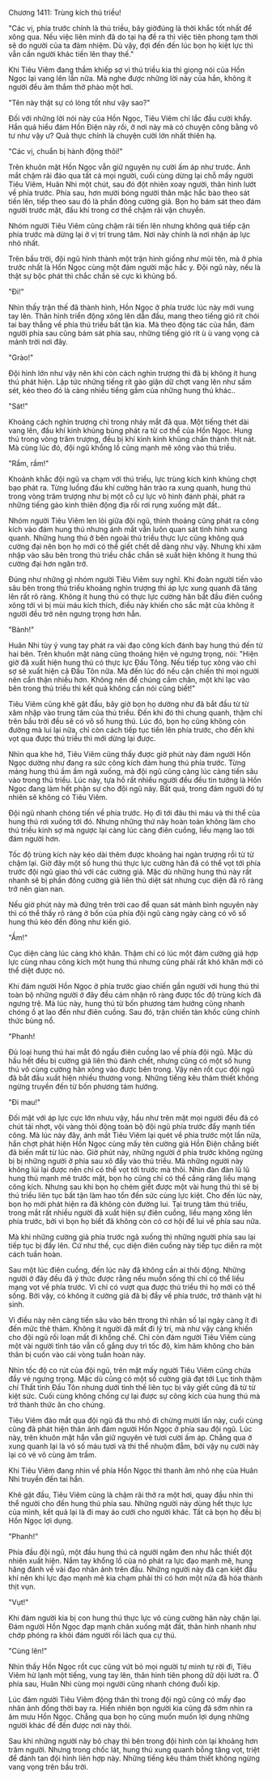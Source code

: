 




Chương 1411: Trùng kích thú triều!


"Các vị, phía trước chính là thú triều, bây giờđúng là thời khắc tốt nhất để xông qua. Nếu việc liên minh đã do tại hạ đề ra thì việc tiên phong tạm thời sẽ do người của ta đảm nhiệm. Dù vậy, đợi đến đến lúc bọn họ kiệt lực thì vẫn cần người khác tiến lên thay thế."

Khi Tiêu Viêm đang thầm khiếp sợ vì thú triều kia thì giọng nói của Hồn Ngọc lại vang lên lần nữa. Mà nghe được những lời này của hắn, không ít người đều âm thầm thở phào một hơi.

"Tên này thật sự có lòng tốt như vậy sao?"

Đối với những lời nói này của Hồn Ngọc, Tiêu Viêm chỉ lắc đầu cười khẩy. Hắn quá hiểu đám Hồn Điện này rồi, ở nơi này mà có chuyện công bằng vô tư như vậy ư? Quả thực chính là chuyện cười lớn nhất thiên hạ.

"Các vị, chuẩn bị hành động thôi!"

Trên khuôn mặt Hồn Ngọc vẫn giữ nguyên nụ cười ấm áp như trước. Ánh mắt chậm rãi đảo qua tất cả mọi người, cuối cùng dừng lại chỗ mấy người Tiêu Viêm, Huân Nhi một chút, sau đó đột nhiên xoay người, thân hình lướt về phía trước. Phía sau, hơn mười bóng người thân mặc hắc bào theo sát tiến lên, tiếp theo sau đó là phần đông cường giả. Bọn họ bám sát theo đám người trước mặt, đấu khí trong cơ thể chậm rãi vận chuyển.

Nhóm người Tiêu Viêm cũng chậm rãi tiến lên nhưng không quá tiếp cận phía trước mà dừng lại ở vị trí trung tâm. Nơi này chính là nơi nhận áp lực nhỏ nhất.

Trên bầu trời, đội ngũ hình thành một trận hình giống như mũi tên, mà ở phía trước nhất là Hồn Ngọc cùng một đám người mặc hắc y. Đội ngũ này, nếu là thật sự bộc phát thì chắc chắn sẽ cực kì khủng bố.

"Đi!"

Nhìn thấy trận thế đã thành hình, Hồn Ngọc ở phía trước lúc này mới vung tay lên. Thân hình triển động xông lên dẫn đầu, mang theo tiếng gió rít chói tai bay thẳng về phía thú triều bất tận kia. Mà theo động tác của hắn, đám người phía sau cũng bám sát phía sau, những tiếng gió rít ù ù vang vọng cả mảnh trời nơi đây.

"Grào!"

Đội hình lớn như vậy nên khi còn cách nghìn trượng thì đã bị không ít hung thú phát hiện. Lập tức những tiếng rít gào giận dữ chợt vang lên như sấm sét, kéo theo đó là càng nhiều tiếng gầm của những hung thú khác..

"Sát!"

Khoảng cách nghìn trượng chỉ trong nháy mắt đã qua. Một tiếng thét dài vang lên, đấu khí kinh khủng bùng phát ra từ cơ thể của Hồn Ngọc. Hung thú trong vòng trăm trượng, đều bị khí kình kinh khủng chấn thành thịt nát. Mà cùng lúc đó, đội ngũ khổng lồ cũng mạnh mẽ xông vào thú triều.

"Rầm, rầm!"

Khoảnh khắc đội ngũ va chạm với thú triều, lực trùng kích kinh khủng chợt bạo phát ra. Từng luồng đấu khí cường hãn trào ra xung quanh, hung thú trong vòng trăm trượng như bị một cỗ cự lực vô hình đánh phải, phát ra những tiếng gào kinh thiên động địa rồi rơi rụng xuống mặt đất..

Nhóm người Tiêu Viêm len lỏi giữa đội ngũ, thỉnh thoảng cũng phát ra công kích vào đám hung thú nhưng ánh mắt vẫn luôn quan sát tình hình xung quanh. Những hung thú ở bên ngoài thú triều thực lực cũng không quá cường đại nên bọn họ mới có thể giết chết dễ dàng như vậy. Nhưng khi xâm nhập vào sâu bên trong thú triều chắc chắn sẽ xuất hiện không ít hung thú cường đại hơn ngăn trở.

Đúng như những gì nhóm người Tiêu Viêm suy nghĩ. Khi đoàn người tiến vào sâu bên trong thú triều khoảng nghìn trượng thì áp lực xung quanh đã tăng lên rất rõ ràng. Không ít hung thú có thực lực cường hãn bắt đầu điên cuồng xông tới vì bị mùi máu kích thích, điều này khiến cho sắc mặt của không ít người đều trở nên ngưng trọng hơn hẳn.

"Bành!"

Huân Nhi tùy ý vung tay phát ra vài đạo công kích đánh bay hung thú đến từ hai bên. Trên khuôn mặt nàng cũng thoáng hiện vẻ ngưng trọng, nói: "Hiện giờ đã xuất hiện hung thú có thực lực Đấu Tông. Nếu tiếp tục xông vào chỉ sợ sẽ xuất hiện cả Đấu Tôn nữa. Mà đến lúc đó nếu cận chiến thì mọi người nên cẩn thận nhiều hơn. Không nên để chúng cầm chân, một khi lạc vào bên trong thú triều thì kết quả không cần nói cũng biết!"

Tiêu Viêm cũng khẽ gật đầu, bây giờ bọn họ dường như đã bắt đầu từ từ xâm nhập vào trung tâm của thú triều. Đến khi đó thì chung quanh, thậm chí trên bầu trời đều sẽ có vô số hung thú. Lúc đó, bọn họ cũng không còn đường mà lui lại nữa, chỉ còn cách tiếp tục tiến lên phía trước, cho đến khi vọt qua được thú triều thì mới dừng lại được.

Nhìn qua khe hở, Tiêu Viêm cũng thấy được giờ phút này đám người Hồn Ngọc dường như đang ra sức công kích đám hung thú phía trước. Từng mảng hung thú ầm ầm ngã xuống, mà đội ngũ cũng càng lúc càng tiến sâu vào trong thú triều. Lúc này, tựa hồ rất nhiều người đều đều tin tưởng là Hồn Ngọc đang làm hết phận sự cho đội ngũ này. Bất quá, trong đám người đó tự nhiên sẽ không có Tiêu Viêm.

Đội ngũ nhanh chóng tiến về phía trước. Họ đi tới đâu thì máu và thi thể của hung thú rơi xuống tới đó. Nhưng những thứ này hoàn toàn không làm cho thú triều kinh sợ mà ngược lại càng lúc càng điên cuồng, liều mạng lao tới đám người hơn.

Tốc độ trùng kích này kéo dài thêm được khoảng hai ngàn trượng rồi từ từ chậm lại. Giờ đây một số hung thú thực lực cường hãn đã có thể vọt tới phía trước đội ngũ giao thủ với các cường giả. Mặc dù những hung thú này rất nhanh sẽ bị phần đông cường giả liên thủ diệt sát nhưng cục diện đã rõ ràng trở nên gian nan.

Nếu giờ phút này mà đứng trên trời cao để quan sát mảnh bình nguyên này thì có thể thấy rõ ràng ở bốn của phía đội ngũ càng ngày càng có vô số hung thú kéo đến đông như kiến gió.

"Ầm!"

Cục diện càng lúc càng khó khăn. Thậm chí có lúc một đám cường giả hợp lực cùng nhau công kích một hung thú nhưng cũng phải rất khó khăn mới có thể diệt được nó.

Khi đám người Hồn Ngọc ở phía trước giao chiến gần người với hung thú thì toàn bộ những người ở đây đều cảm nhận rõ ràng được tốc độ trùng kích đã ngưng trệ. Mà lúc này, hung thú từ bốn phương tám hướng cũng nhanh chóng ồ ạt lao đến như điên cuồng. Sau đó, trận chiến tàn khốc cũng chính thức bùng nổ.

"Phanh!

Đủ loại hung thú hai mắt đỏ ngầu điên cuồng lao về phía đội ngũ. Mặc dù hầu hết đều bị cường giả liên thủ đánh chết, nhưng cũng có một số hung thú vô cùng cường hãn xông vào được bên trong. Vậy nên rốt cục đội ngũ đã bắt đầu xuất hiện nhiều thương vong. Những tiếng kêu thảm thiết không ngừng truyền đến từ bốn phương tám hướng.

"Đi mau!"

Đối mặt với áp lực cực lớn nhưu vậy, hầu như trên mặt mọi người đều đã có chút tái nhợt, vội vàng thôi động toàn bộ đội ngũ phía trước đẩy mạnh tiến công. Mà lúc này đây, ánh mắt Tiêu Viêm lại quét về phía trước một lần nữa, hắn chợt phát hiện Hồn Ngọc cùng mấy tên cường giả Hồn Điện chẳng biết đã biến mất từ lúc nào. Giờ phút này, những người ở phía trước không ngừng bị bị những người ở phía sau xô đẩy vào thú triều. Mà những người này không lùi lại được nên chỉ có thể vọt tới trước mà thôi. Nhìn đàn đàn lũ lũ hung thú mạnh mẽ trước mặt, bọn họ cũng chỉ có thể cắng răng liều mạng công kích. Nhưng sau khi bọn họ chém giết được một vài hung thú thì sẽ bị thú triều liên tục bất tận làm hao tổn đến sức cùng lực kiệt. Cho đến lúc này, bọn họ mới phát hiện ra đã không còn đường lui. Tại trung tâm thú triều, trong mắt rất nhiều người đã xuất hiện sự điên cuồng, liều mạng xông lên phía trước, bởi vì bọn họ biết đã không còn có cơ hội để lui về phía sau nữa.

Mà khi những cường giả phía trước ngã xuống thì những người phía sau lại tiếp tục bị đẩy lên. Cứ như thế, cục diện điên cuồng này tiếp tục diễn ra một cách tuần hoàn.

Sau một lúc điên cuồng, đến lúc này đã không cần ai thôi động. Những người ở đây đều đã ý thức được rằng nếu muốn sống thì chỉ có thể liều mạng vọt về phía trước. Vì chỉ có vượt qua được thú triều thì họ mới có thể sống. Bởi vậy, có không ít cường giả đã bị đẩy về phía trước, trở thành vật hi sinh.

Vì điều này nên càng tiến sâu vào bên ttrong thì nhân số lại ngày càng ít đi đến mức thê thảm. Không ít người đã mất đi lý trí, mà như vậy càng khiến cho đội ngũ rối loạn mất đi khống chế. Chỉ còn đám người Tiêu Viêm cùng một vài người tỉnh táo vẫn cố gắng duy trì tốc độ, kìm hãm không cho bản thân bị cuốn vào cái vòng tuần hoàn này.

Nhìn tốc độ co rút của đội ngũ, trên mặt mấy người Tiêu Viêm cũng chứa đầy vẻ ngưng trọng. Mặc dù cũng có một số cường giả đạt tới Lục tinh thậm chí Thất tinh Đấu Tôn nhưng dưới tình thế liên tục bị vây giết cũng đã từ từ kiệt sức. Cuối cùng không chống cự lại được sự công kích của hung thú mà trở thành thức ăn cho chúng.

Tiêu Viêm đảo mắt qua đội ngũ đã thu nhỏ đi chừng mười lần này, cuối cùng cũng đã phát hiện thân ảnh đám người Hồn Ngọc ở phía sau đội ngũ. Lúc này, trên khuôn mặt hắn vẫn giữ nguyên vẻ tươi cười ấm áp. Chẳng qua ở xung quanh lại là vô số máu tươi và thi thể nhuộm đẫm, bởi vậy nụ cười này lại có vẻ vô cùng âm trầm.

Khi Tiêu Viêm đang nhìn về phía Hồn Ngọc thì thanh âm nhỏ nhẹ của Huân Nhi truyền đến tai hắn.

Khẽ gật đầu, Tiêu Viêm cũng là chậm rãi thở ra một hơi, quay đầu nhìn thi thể người cho đến hung thú phía sau. Những người này dùng hết thực lực của mình, kết quả lại là đi may áo cưới cho người khác. Tất cả bọn họ đều bị Hồn Ngọc lợi dụng.

"Phanh!"

Phía đầu đội ngũ, một đầu hung thú cả người ngăm đen như hắc thiết đột nhiên xuất hiện. Nắm tay khổng lồ của nó phát ra lực đạo mạnh mẽ, hung hăng đánh về vài đạo nhân ảnh trên đầu. Những người này đã cạn kiệt đấu khí nên khi lực đạo mạnh mẽ kia chạm phải thì có hơn một nửa đã hóa thành thịt vụn.

"Vụt!"

Khi đám người kia bị con hung thú thực lực vô cùng cường hãn này chặn lại. Đám người Hồn Ngọc đạp mạnh chân xuống mặt đất, thân hình nhanh như chớp phóng ra khỏi đám người rồi lách qua cự thú.

"Cùng lên!"

Nhìn thấy Hồn Ngọc rốt cục cũng vứt bỏ mọi người tự mình tự rời đi, Tiêu Viêm hừ lạnh một tiếng, vung tay lên, thân hình tiên phong dữ dội lướt ra. Ở phía sau, Huân Nhi cùng mọi người cũng nhanh chóng đuổi kịp.

Lúc đám người Tiêu Viêm động thân thì trong đội ngũ cũng có mấy đạo nhân ảnh đồng thời bay ra. Hiển nhiên bọn người kia cũng đã sớm nhìn ra âm mưu Hồn Ngọc. Chẳng qua bọn họ cũng muốn muốn lợi dụng những người khác để đến được nơi này thôi.

Sau khi những người này bỏ chạy thì bên trong đội hình còn lại khoảng hơn trăm người. Nhưng trong chốc lát, hung thú xung quanh bỗng tăng vọt, triệt để đánh tan đội hình liên hợp này. Những tiếng kêu thảm thiết không ngừng vang vọng trên bầu trời.




